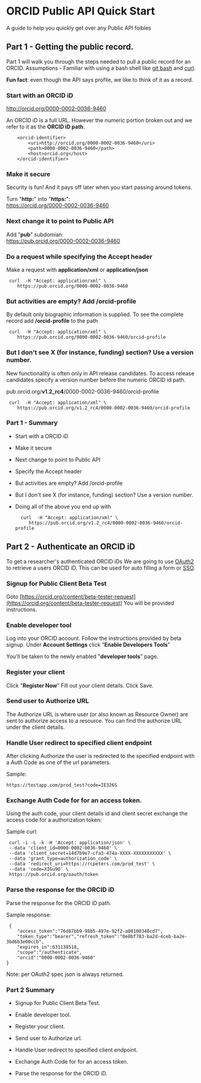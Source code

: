 # ORCID Public API Quick Start

A guide to help you quickly get over any Public API foibles


## Part 1 - Getting the public record.
Part 1 will walk you through the steps needed to pull a public record for an ORCID.
Assumptions -  Familiar with using a bash shell like 
[git bash](http://msysgit.github.io/index.html) and 
[curl](http://curl.haxx.se/docs/httpscripting.html).

 **Fun fact**: even though the API says profile, we like to think
of it as a record.


### Start with an ORCID iD

http://orcid.org/0000-0002-0036-9460

An ORCID iD is a full URL. However the numeric portion broken out and we refer to it as
the **ORCID iD path**.

        <orcid-identifier>
            <uri>http://orcid.org/0000-0002-0036-9460</uri>
            <path>0000-0002-0036-9460</path>
            <host>orcid.org</host>
        </orcid-identifier> 


### Make it secure
Security is fun! And it pays off later when you start passing around tokens.

Turn "**http:**" into "**https:**":   
https://orcid.org/0000-0002-0036-9460


### Next change it to point to Public API

Add "**pub**" subdomian:  
https://pub.orcid.org/0000-0002-0036-9460


### Do a request while specifying the Accept header

Make a request with **application/xml** or **application/json**

     curl  -H "Accept: application/xml" \
        https://pub.orcid.org/0000-0002-0036-9460 


###  But activities are empty? Add **/orcid-profile**


By default only biographic information is supplied. To see the complete
record add **/orcid-profile** to the path

     curl  -H "Accept: application/xml" \
        https://pub.orcid.org/0000-0002-0036-9460/orcid-profile 


### But I don't see X (for instance, funding) section? Use a version number.

New functionality is often only in API release 
candidates. To access release candidates specify a version number before the numeric ORCID id path.

pub.orcid.org/**v1.2_rc4**/0000-0002-0036-9460/orcid-profile

     curl  -H "Accept: application/xml" \
        https://pub.orcid.org/v1.2_rc4/0000-0002-0036-9460/orcid-profile 


### Part 1 - Summary   

* Start with a ORCID iD

* Make it secure

* Next change to point to Public API

* Specify the Accept header

* But activities are empty? Add /orcid-profile

* But I don't see X (for instance, funding) section? Use a version number.

* Doing all of the above you end up with

        curl  -H "Accept: application/xml" \
           https://pub.orcid.org/v1.2_rc4/0000-0002-0036-9460/orcid-profile 


## Part 2 - Authenticate an ORCID iD 
To get a researcher's authenticated ORCID iDs 
We are going to use 
[OAuth2](https://aaronparecki.com/articles/2012/07/29/1/oauth2-simplified) 
to retrieve a users ORCID iD. This can be used for auto filling a form or 
[SSO](http://en.wikipedia.org/wiki/Single_sign-on).  


### Signup for Public Client Beta Test
Goto [https://orcid.org/content/beta-tester-request](https://orcid.org/content/beta-tester-request)
You will be provided instructions.


### Enable developer tool

Log into your ORCID account. Follow the instructions provided by beta signup. Under 
**Account Settings** click "**Enable Developers Tools**"

You'll be taken to the newly enabled "**developer tools**" page.


### Register your client

Click "**Register Now**" Fill out your client details. Click Save.


### Send user to Authorize URL
The Authorize URL is where user (or also known as Resource Owner) are sent to authorize 
access to a resource. You can find the authorize URL under the client details.


### Handle User redirect to specified client endpoint

After clicking Authorize the user is redirected to the specified endpoint with a Auth 
Code as one of the url parameters.

Sample:
  
    https://testapp.com/prod_test?code=IE326S  


### Exchange Auth Code for for an access token.
Using the auth code, your client details id and client secret exchange the access code for
a authorization token:

Sample curl:  

     curl -i -L -k -H 'Accept: application/json' \
     --data 'client_id=0000-0002-0036-9460' \
     --data 'client_secret=14d7b9e7-cfa3-474a-XXXX-XXXXXXXXXXX' \
     --data 'grant_type=authorization_code' \
     --data 'redirect_uri=https://rcpeters.com/prod_test' \
     --data 'code=XIGu9O' \
     https://pub.orcid.org/oauth/token
     

### Parse the response for the ORCID iD
Parse the response for the ORCID iD path.

Sample response:

     {
        "access_token":"76d87bb9-98b5-497e-92f2-a88100340cd7",
        "token_type":"bearer","refresh_token":"0e8bf783-ba2d-4ceb-ba2e-3bd6b3e00ccb",
        "expires_in":631138518,
        "scope":"/authenticate",
        "orcid":"0000-0002-0036-9460"
    }

Note: per OAuth2 spec json is always returned.


### Part 2 Summary

* Signup for Public Client Beta Test.

* Enable developer tool.

* Register your client.

* Send user to Authorize url.

* Handle User redirect to specified client endpoint.

* Exchange Auth Code for for an access token.

* Parse the response for the ORCID iD.


